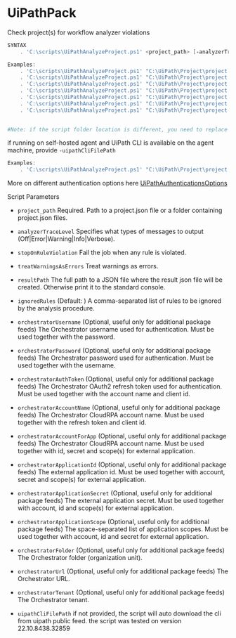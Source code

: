 
# UiPathPack
 Check project(s) for workflow analyzer violations
```PowerShell
SYNTAX
    . 'C:\scripts\UiPathAnalyzeProject.ps1' <project_path> [-analyzerTraceLevel <analyzer_trace_level>] [-stopOnRuleViolation <true|false>] [-treatWarningsAsErrors <true|false>] [-saveOutputToFile] [-ignoredRules <activity_1_id,activity_2_id,activity_3_id,activity_4_id>] [-orchestratorUrl <orchestrator_url> -orchestratorTenant <orchestrator_tenant>] [-orchestratorUsername <orchestrator_user> -orchestratorPassword <orchestrator_pass>] [-orchestratorAuthToken <auth_token> -orchestratorAccountName <account_name>] [-orchestratorFolder <folder>] [-uipathCliFilePath <uipcli_path>]

Examples:
    . 'C:\scripts\UiPathAnalyzeProject.ps1' "C:\UiPath\Project\project.json"
    . 'C:\scripts\UiPathAnalyzeProject.ps1' "C:\UiPath\Project\project.json" -analyzerTraceLevel "Error"
    . 'C:\scripts\UiPathAnalyzeProject.ps1' "C:\UiPath\Project\project.json" -analyzerTraceLevel "Error" -stopOnRuleViolation true
    . 'C:\scripts\UiPathAnalyzeProject.ps1' "C:\UiPath\Project\project.json" -analyzerTraceLevel "Error" -stopOnRuleViolation true -treatWarningsAsErrors true 
    . 'C:\scripts\UiPathAnalyzeProject.ps1' "C:\UiPath\Project\project.json" -analyzerTraceLevel "Error" -stopOnRuleViolation true -treatWarningsAsErrors true -resultPath "C:\UiPath\Project\output.json"
    . 'C:\scripts\UiPathAnalyzeProject.ps1' "C:\UiPath\Project\project.json" -analyzerTraceLevel "Error" -stopOnRuleViolation true -treatWarningsAsErrors true -resultPath "C:\UiPath\Project\output.json" -ignoredRules "ST-NMG-009,ST-DBP-020,UI-USG-011,ST-DBP-020"
    . 'C:\scripts\UiPathAnalyzeProject.ps1' "C:\UiPath\Project\project.json" -analyzerTraceLevel "Error" -stopOnRuleViolation true -treatWarningsAsErrors true -resultPath "C:\UiPath\Project\output.json" -ignoredRules "ST-NMG-009,ST-DBP-020,UI-USG-011,ST-DBP-020" -orchestratorUrl "https://orchestratorurl.com" -orchestratorTenant "default" -orchestratorUsername "username" -orchestratorPassword "\_ye5zG9(x" -orchestratorAuthToken "AuthToken" -orchestratorAccountName "AccountName" -orchestratorFolder "OrchestratorFolder"
    

#Note: if the script folder location is different, you need to replace "C:" with directory folder (e.g. '[FOLDER_VARIABLE]\scripts\UiPathPack.ps1')
```
if running on self-hosted agent and UiPath CLI is available on the agent machine, provide `-uipathCliFilePath` 
```PowerShell
Examples:
    . 'C:\scripts\UiPathAnalyzeProject.ps1' "C:\UiPath\Project\project.json" -analyzerTraceLevel "Error" -uipathCliFilePath "C:\uipathcli\uipcli.exe"
```

More on different authentication options here [UiPathAuthenticationsOptions](UiPathAuthenticationsOptions.md)

Script Parameters
-  `project_path` 
     Required. Path to a project.json file or a folder containing project.json files.

-  `analyzerTraceLevel`
    Specifies what types of messages to output (Off|Error|Warning|Info|Verbose).

-  `stopOnRuleViolation` 
    Fail the job when any rule is violated.

-  `treatWarningsAsErrors` 
    Treat warnings as errors.

-  `resultPath` 
    The full path to a JSON file where the result json file will be created. Otherwise print it to the standard console.

-  `ignoredRules` 
    (Default: ) A comma-separated list of rules to be ignored by the analysis procedure.

-  `orchestratorUsername` 
    (Optional, useful only for additional package feeds) The Orchestrator username used for authentication. Must be used together with the password.

-  `orchestratorPassword`
    (Optional, useful only for additional package feeds) The Orchestrator password used for authentication. Must be used together with the username.

-  `orchestratorAuthToken`
    (Optional, useful only for additional package feeds) The Orchestrator OAuth2 refresh token used for authentication. Must be used together with the account name and client id.

-  `orchestratorAccountName`
    (Optional, useful only for additional package feeds) The Orchestrator CloudRPA account name. Must be used together with the refresh token and client id.

-  `orchestratorAccountForApp`
    (Optional, useful only for additional package feeds) The Orchestrator CloudRPA account name. Must be used together with id, secret and scope(s) for external application.

-  `orchestratorApplicationId`
    (Optional, useful only for additional package feeds) The external application id. Must be used together with account, secret and scope(s) for external application.

-  `orchestratorApplicationSecret`
    (Optional, useful only for additional package feeds) The external application secret. Must be used together with account, id and scope(s) for external application.

-  `orchestratorApplicationScope`
    (Optional, useful only for additional package feeds) The space-separated list of application scopes. Must be used together with account, id and secret for external application.

-  `orchestratorFolder`
    (Optional, useful only for additional package feeds) The Orchestrator folder (organization unit).

-  `orchestratorUrl`
    (Optional, useful only for additional package feeds) The Orchestrator URL.

-  `orchestratorTenant`
    (Optional, useful only for additional package feeds) The Orchestrator tenant.

-  `uipathCliFilePath`
    if not provided, the script will auto download the cli from uipath public feed. the script was tested on version 22.10.8438.32859